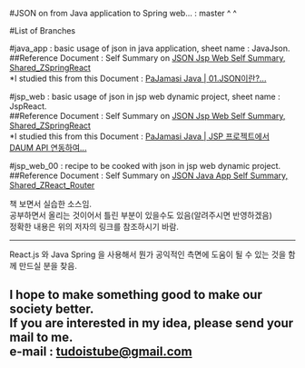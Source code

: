 #JSON on from Java application to Spring web... : master ^ ^  


#List of Branches  

#java_app : basic usage of json in java application, sheet name : JavaJson.  
##Reference Document : Self Summary on [JSON Jsp Web Self Summary, Shared_ZSpringReact](https://docs.google.com/spreadsheets/d/16_7Pk9byKYa-obxdjzqzB94vvY7h4MvIGGptoOxPnBI/edit#gid=989485646 "Example Sources practised by tudoistube@gmail" )  
*I studied this from this Document : [PaJamasi Java | 01.JSON이란?... ](http://blog.naver.com/pajamasi/220554189537 "summarized by tudoistube@gmail" )  


#jsp_web : basic usage of json in jsp web dynamic project, sheet name : JspReact.  
##Reference Document : Self Summary on [JSON Jsp Web Self Summary, Shared_ZSpringReact](https://docs.google.com/spreadsheets/d/16_7Pk9byKYa-obxdjzqzB94vvY7h4MvIGGptoOxPnBI/edit#gid=989485646 "Example Sources practised by tudoistube@gmail" )  
*I studied this from this Document : [PaJamasi Java | JSP 프로젝트에서 DAUM API 연동하여... ](http://blog.naver.com/pajamasi/220556608962 "summarized by tudoistube@gmail" )  


#jsp_web_00 : recipe to be cooked with json in jsp web dynamic project.  
##Reference Document : Self Summary on [JSON Java App Self Summary, Shared_ZReact_Router](https://drive.google.com/open?id=1YeaNRvtddIXNG9K120ucD65vj9vQ8qLUpvpO8PN1RDk "Example Sources practised by tudoistube@gmail" )  
    
책 보면서 실습한 소스임.  
공부하면서 올리는 것이어서 틀린 부분이 있을수도 있음(알려주시면 반영하겠음)  
정확한 내용은 위의 저자의 링크를 참조하시기 바람.  

---
React.js 와 Java Spring 을 사용해서 뭔가 공익적인 측면에 도움이 될 수 있는 것을
함께 만드실 분을 찾음.

I hope to make something good to make our society better.  
If you are interested in my idea, please send your mail to me.  
e-mail : tudoistube@gmail.com
---
